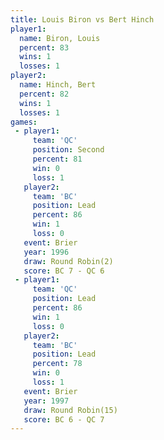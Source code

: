 ```yaml
---
title: Louis Biron vs Bert Hinch
player1:            
  name: Biron, Louis
  percent: 83       
  wins: 1           
  losses: 1         
player2:            
  name: Hinch, Bert 
  percent: 82       
  wins: 1           
  losses: 1         
games:
 - player1:          
     team: 'QC'      
     position: Second
     percent: 81     
     win: 0          
     loss: 1         
   player2:        
     team: 'BC'    
     position: Lead
     percent: 86   
     win: 1        
     loss: 0       
   event: Brier        
   year: 1996          
   draw: Round Robin(2)
   score: BC 7 - QC 6  
 - player1:        
     team: 'QC'    
     position: Lead
     percent: 86   
     win: 1        
     loss: 0       
   player2:        
     team: 'BC'    
     position: Lead
     percent: 78   
     win: 0        
     loss: 1       
   event: Brier         
   year: 1997           
   draw: Round Robin(15)
   score: BC 6 - QC 7   
---
```

